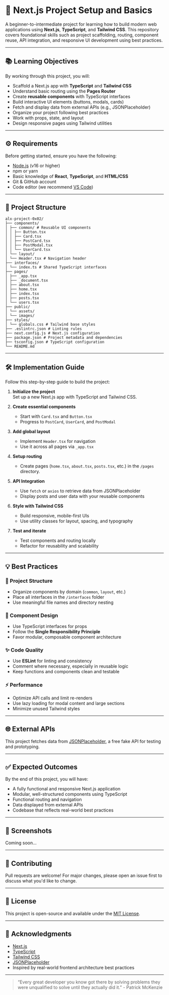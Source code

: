 # 🚀 Next.js Project Setup and Basics

A beginner-to-intermediate project for learning how to build modern web applications using **Next.js**, **TypeScript**, and **Tailwind CSS**. This repository covers foundational skills such as project scaffolding, routing, component reuse, API integration, and responsive UI development using best practices.

---

## 📚 Learning Objectives

By working through this project, you will:

- Scaffold a Next.js app with **TypeScript** and **Tailwind CSS**
- Understand basic routing using the **Pages Router**
- Create **reusable components** with TypeScript interfaces
- Build interactive UI elements (buttons, modals, cards)
- Fetch and display data from external APIs (e.g., JSONPlaceholder)
- Organize your project following best practices
- Work with props, state, and layout
- Design responsive pages using Tailwind utilities

---

## ⚙️ Requirements

Before getting started, ensure you have the following:

- [Node.js](https://nodejs.org/) (v16 or higher)
- npm or yarn
- Basic knowledge of **React**, **TypeScript**, and **HTML/CSS**
- Git & GitHub account
- Code editor (we recommend [VS Code](https://code.visualstudio.com/))

---

## 📁 Project Structure
```
alx-project-0x02/
├── components/
│ ├── common/ # Reusable UI components
│ │ ├── Button.tsx
│ │ ├── Card.tsx
│ │ ├── PostCard.tsx
│ │ ├── PostModal.tsx
│ │ └── UserCard.tsx
│ └── layout/
│ └── Header.tsx # Navigation header
├── interfaces/
│ └── index.ts # Shared TypeScript interfaces
├── pages/
│ ├── _app.tsx
│ ├── _document.tsx
│ ├── about.tsx
│ ├── home.tsx
│ ├── index.tsx
│ ├── posts.tsx
│ └── users.tsx
├── public/
│ └── assets/
│ └── images/
├── styles/
│ └── globals.css # Tailwind base styles
├── .eslintrc.json # Linting rules
├── next.config.js # Next.js configuration
├── package.json # Project metadata and dependencies
├── tsconfig.json # TypeScript configuration
└── README.md
```

---

## 🛠️ Implementation Guide

Follow this step-by-step guide to build the project:

1. **Initialize the project**  
   Set up a new Next.js app with TypeScript and Tailwind CSS.

2. **Create essential components**  
   - Start with `Card.tsx` and `Button.tsx`
   - Progress to `PostCard`, `UserCard`, and `PostModal`

3. **Add global layout**  
   - Implement `Header.tsx` for navigation
   - Use it across all pages via `_app.tsx`

4. **Setup routing**  
   - Create pages (`home.tsx`, `about.tsx`, `posts.tsx`, etc.) in the `/pages` directory.

5. **API Integration**  
   - Use `fetch` or `axios` to retrieve data from JSONPlaceholder
   - Display posts and user data with your reusable components

6. **Style with Tailwind CSS**  
   - Build responsive, mobile-first UIs
   - Use utility classes for layout, spacing, and typography

7. **Test and iterate**  
   - Test components and routing locally
   - Refactor for reusability and scalability

---

## 💡 Best Practices

### 🔧 Project Structure
- Organize components by domain (`common`, `layout`, etc.)
- Place all interfaces in the `/interfaces` folder
- Use meaningful file names and directory nesting

### 🎨 Component Design
- Use TypeScript interfaces for props
- Follow the **Single Responsibility Principle**
- Favor modular, composable component architecture

### ✨ Code Quality
- Use **ESLint** for linting and consistency
- Comment where necessary, especially in reusable logic
- Keep functions and components clean and testable

### ⚡ Performance
- Optimize API calls and limit re-renders
- Use lazy loading for modal content and large sections
- Minimize unused Tailwind styles

---

## 🌐 External APIs

This project fetches data from [JSONPlaceholder](https://jsonplaceholder.typicode.com/), a free fake API for testing and prototyping.

---

## ✅ Expected Outcomes

By the end of this project, you will have:

- A fully functional and responsive Next.js application
- Modular, well-structured components using TypeScript
- Functional routing and navigation
- Data displayed from external APIs
- Codebase that reflects real-world best practices

---

## 📸 Screenshots

Coming soon...

---

## 📌 Contributing

Pull requests are welcome! For major changes, please open an issue first to discuss what you'd like to change.

---

## 🧠 License

This project is open-source and available under the [MIT License](LICENSE).

---

## 🙌 Acknowledgments

- [Next.js](https://nextjs.org/)
- [TypeScript](https://www.typescriptlang.org/)
- [Tailwind CSS](https://tailwindcss.com/)
- [JSONPlaceholder](https://jsonplaceholder.typicode.com/)
- Inspired by real-world frontend architecture best practices

---

> “Every great developer you know got there by solving problems they were unqualified to solve until they actually did it.” - Patrick McKenzie
